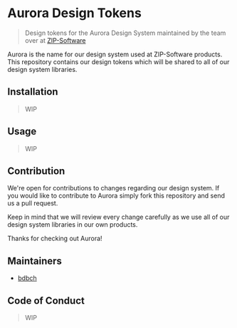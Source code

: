 # Aurora Design Tokens

> Design tokens for the Aurora Design System maintained by the team over at [ZIP-Software](https://github.com/ZIP-Software)

Aurora is the name for our design system used at ZIP-Software products. This repository contains our design tokens which will be shared to all of our design system libraries.

## Installation

> WIP

## Usage

> WIP

## Contribution

We're open for contributions to changes regarding our design system. If you would like to contribute to Aurora simply fork this repository and send us a pull request.

Keep in mind that we will review every change carefully as we use all of our design system libraries in our own products.

Thanks for checking out Aurora!

## Maintainers

- [bdbch](https://github.com/bdbch)

## Code of Conduct

> WIP
